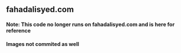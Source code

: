 ## fahadalisyed.com

#### Note: This code no longer runs on fahadalisyed.com and is here for reference

#### Images not commited as well
